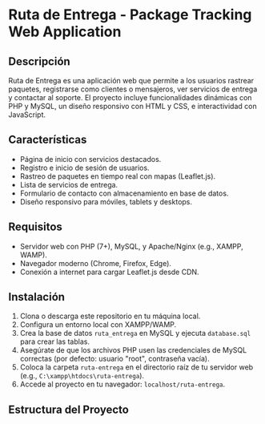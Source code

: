 # Ruta de Entrega - Package Tracking Web Application

## Descripción
Ruta de Entrega es una aplicación web que permite a los usuarios rastrear paquetes, registrarse como clientes o mensajeros, ver servicios de entrega y contactar al soporte. El proyecto incluye funcionalidades dinámicas con PHP y MySQL, un diseño responsivo con HTML y CSS, e interactividad con JavaScript.

## Características
- Página de inicio con servicios destacados.
- Registro e inicio de sesión de usuarios.
- Rastreo de paquetes en tiempo real con mapas (Leaflet.js).
- Lista de servicios de entrega.
- Formulario de contacto con almacenamiento en base de datos.
- Diseño responsivo para móviles, tablets y desktops.

## Requisitos
- Servidor web con PHP (7+), MySQL, y Apache/Nginx (e.g., XAMPP, WAMP).
- Navegador moderno (Chrome, Firefox, Edge).
- Conexión a internet para cargar Leaflet.js desde CDN.

## Instalación
1. Clona o descarga este repositorio en tu máquina local.
2. Configura un entorno local con XAMPP/WAMP.
3. Crea la base de datos `ruta_entrega` en MySQL y ejecuta `database.sql` para crear las tablas.
4. Asegúrate de que los archivos PHP usen las credenciales de MySQL correctas (por defecto: usuario "root", contraseña vacía).
5. Coloca la carpeta `ruta-entrega` en el directorio raíz de tu servidor web (e.g., `C:\xampp\htdocs\ruta-entrega`).
6. Accede al proyecto en tu navegador: `localhost/ruta-entrega`.

## Estructura del Proyecto